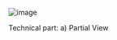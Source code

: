 
![image](https://github.com/user-attachments/assets/7638873e-2c1e-4db4-9087-65f0f1eca359)



Technical part: 
a) Partial View
